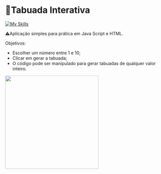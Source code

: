 # 🚀Tabuada Interativa

[![My Skills](https://skillicons.dev/icons?i=js,html)](https://skillicons.dev)

⚠️Aplicação simples para prática em Java Script e HTML. 

Objetivos:
- Escolher um número entre 1 e 10;
- Clicar em gerar a tabuada;
- O código pode ser manipulado para gerar tabuadas de qualquer valor inteiro.

<img src="assets/bman.jpg" width="300"></img>

